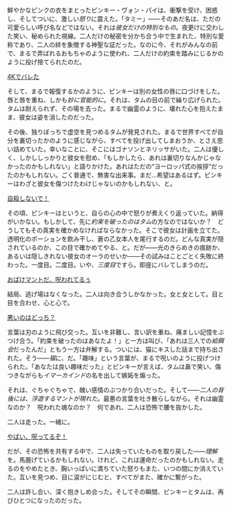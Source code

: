 <!-- title: これは嫉妬なの？ -->
<!-- relationship: Romantic -->

鮮やかなピンクの衣をまとったピンキー・ヴォン・パイは、衝撃を受け、困惑し、そしてついに、激しい*怒り*に震えた。「タミー」――そのあだ名は、ただの可愛らしい呼び名などではない。それは*彼女だけの特別なもの*。夜更けに交わした笑い、秘められた視線。二人だけの秘密を分かち合う中で生まれた、特別な愛称であり、二人の絆を象徴する神聖な証だった。なのに今、それがみんなの前で、まるで弄ばれるおもちゃのように使われ、二人だけの約束を踏みにじるかのように投げ捨てられたのだ。

[4Kでバレた](#embed:https://www.youtube.com/live/EKjcWfEGsB0?si=bs7UtPAPS8H3DCok&t=6879)

そして、まるで報復するかのように、ピンキーは別の女性の唇に口づけをした。唇と唇を重ね、しかも*妙に官能的に*。それは、タムの目の前で繰り広げられた。タムは耐えられず、その場を去った。まるで幽霊のように、壊れた心を抱えたまま、彼女は姿を消したのだった。

その後、独りぼっちで虚空を見つめるタムが発見された。まるで世界すべてが自分を裏切ったかのように感じながら、すべてを投げ出してしまおうか、とさえ思い詰めていた。幸いなことに、そこにはゴナソンとネリッサがいた。二人は優しく、しかししっかりと彼女を慰め、「もしかしたら、あれは裏切りなんかじゃなかったのかもしれない」と語りかけた。あれはただの“ヨーロッパ式の挨拶”だったのかもしれない。ごく普通で、無害な出来事。まだ…希望はあるはず。ピンキーはわざと彼女を傷つけたわけじゃないのかもしれない、と。

[自殺しないで！](#embed:https://www.youtube.com/live/vMdhvi8dHN4?si=XsdfZhJLe8i6dzqu&t=12841)

その頃、ピンキーはというと、自らの心の中で怒りが煮えくり返っていた。納得がいかない。もしかして、先に*約束を破ったのはタム*の方なのではないか？　どうしてもその真実を確かめなければならなかった。そこで彼女は計画を立てた。透明化のポーションを飲み干し、蒼の乙女本人を尾行するのだ。どんな真実が隠されているのか、この目で確かめてやる、と。だが――光のきらめきの痕跡か、あるいは隠しきれない彼女のオーラのせいか――その試みはことごとく失敗に終わった。一度目。二度目。いや、*三度目*ですら。即座にバレてしまうのだ。

[おばけマントだ、呪われてるぅ](#embed:https://www.youtube.com/live/EKjcWfEGsB0?si=YKURb9sU12XWEpk8&t=10094)

結局、逃げ場はなくなった。二人は向き合うしかなかった。女と女として。目と目を合わせ、心と心で。

[悪いのはどっち？](#embed:https://www.youtube.com/live/EKjcWfEGsB0?si=KVdHwVsIkdh4scj1&t=10686)

言葉は刃のように飛び交った。互いを非難し、言い訳を重ね、痛ましい記憶をぶつけ合う。「約束を破ったのはあなたよ！」と一方は叫び、「あれは三人での*給餌会*だったんだ」ともう一方は弁解する。ついには、猫にキスした話まで持ち出された。そう――*猫*に、だ。「趣味」という言葉が、まるで呪いのように投げつけられた。「あなたは良い趣味だった」とピンキーが言えば、タムは鼻で笑い、傷つきながらも*イマーカインド*の名を出して嫉妬を煽った。

それは、ぐちゃぐちゃで、醜い感情のぶつかり合いだった。そして――_二人の背後には、浮遊するマントが現れた_。最悪の言葉を吐き散らしながら。それは幽霊なのか？　呪われた魂なのか？　何であれ、二人は恐怖で腰を抜かした。

二人は走った。一緒に。

[やばい、呪ってるぞ！](#embed:https://www.youtube.com/live/EKjcWfEGsB0?si=eW5yXznvFcwXnHOy&t=11037)

だが、その恐怖を共有する中で、二人は失っていたものを取り戻した――*理解*を。馬鹿げているかもしれない。けれど、これは運命だったのかもしれない。走るのをやめたとき、胸いっぱいに満ちていた怒りもまた、いつの間にか消えていた。互いを見つめ、目に涙がにじむと、すべてがまた、確かに繋がった。

二人は許し合い、深く抱きしめ合った。そしてその瞬間、ピンキーとタムは、再びひとつになったのだった。